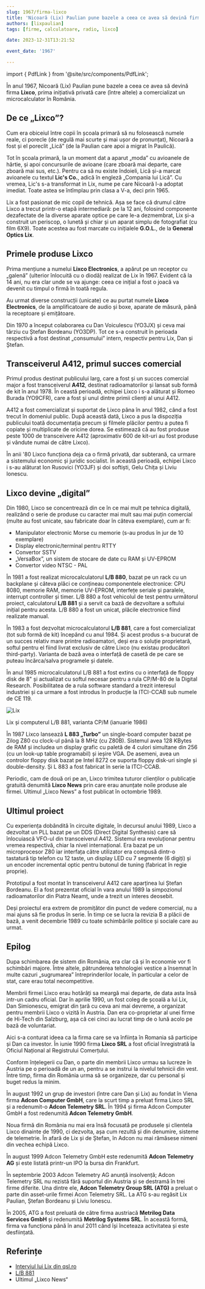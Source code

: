 ```yaml
---
slug: 1967/firma-lixco
title: 'Nicoară (Lix) Paulian pune bazele a ceea ce avea să devină firma „Lixco”'
authors: [lixpaulian]
tags: [firme, calculatoare, radio, lixco]

date: 2023-12-31T13:21:52

event_date: '1967'

---
```


import { PdfLink } from '@site/src/components/PdfLink';

În anul 1967, Nicoară (Lix) Paulian pune bazele a ceea ce avea să devină firma **Lixco**,
prima inițiativă privată care (între altele) a comercializat un microcalculator în România.

<!-- truncate -->

## De ce „Lixco”?

Cum era obiceiul între copii în școala primară să nu folosească numele reale, ci porecle (de regulă mai scurte și mai ușor de pronunțat), Nicoară a fost și el poreclit „Lică” (de la Paulian care apoi a migrat în Paulică).

Tot în școala primară, la un moment dat a aparut „moda” cu avioanele de hârtie, și apoi concursurile de avioane (care zboară mai departe, care zboară mai sus, etc.). Pentru ca să nu existe îndoieli, Lică și-a marcat avioanele cu textul **Lic's Co.**, adică în engleză „Compania lui Lică”. Cu vremea, Lic's s-a transformat in Lix, nume pe care Nicoară l-a adoptat imediat. Toate astea se întîmplau prin clasa a V-a, deci prin 1965.

Lix a fost pasionat de mic copil de tehnică. Așa se face că drumul către Lixco a trecut printr-o etapă intermediară: pe la 12 ani, folosind componente dezafectate de la diverse aparate optice pe care le-a dezmembrat, Lix și-a construit un periscop, o lunetă și chiar și un aparat simplu de fotografiat (cu film 6X9). Toate acestea au fost marcate cu inițialele **G.O.L.**, de la **General Optics Lix**.

## Primele produse Lixco

Prima mențiune a numelui **Lixco Electronics**, a apărut pe un receptor cu „galenă” (ulterior înlocuită cu o diodă) realizat de Lix în 1967. Evident că la 14 ani, nu era clar unde se va ajunge: ceea ce inițial a fost o joacă va devenit cu timpul o firmă în toată regula.

Au urmat diverse construcții (unicate) ce au purtat numele **Lixco Electronics**, de la amplificatoare de audio și boxe, aparate de măsură, până la receptoare și emițătoare.

Din 1970 a început colaborarea cu Dan Voiculescu (YO3JX) și ceva mai târziu cu Ștefan Bordeanu (YO3DP). Tot ce s-a construit în perioada respectivă a fost destinat „consumului” intern, respectiv pentru Lix, Dan și Ștefan.

## Transceiverul A412, primul succes comercial

Primul produs destinat publicului larg, care a fost și un succes comercial major a fost transceiverul **A412**, destinat radioamatorilor și lansat sub formă de kit în anul 1978. În ceastă perioadă, echipei Lixco i s-a alăturat și Romeo Burada (YO9CFR), care a fost și unul dintre primii clienți al unui A412.

A412 a fost comercializat și suportat de Lixco pâna în anul 1982, când a fost trecut în domeniul public. După această dată, Lixco a pus la dispoziția publicului toată documentația precum și filmele plăcilor pentru a putea fi copiate și multiplicate de oricine dorea. Se estimează că au fost produse peste 1000 de transceivere A412 (aproximativ 600 de kit-uri au fost produse și vândute numai de câtre Lixco).

În anii '80 Lixco funcționa deja ca o firmă privată, dar subterană, ca urmare a sistemului economic și juridic socialist. În această perioadă, echipei Lixco i s-au alăturat Ion Rusovici (YO3JF) și doi
softiști, Gelu Chița și Liviu Ionescu.

## Lixco devine „digital”

Din 1980, Lixco se concentrează din ce în ce mai mult pe tehnica digitală, realizând o serie de produse cu caracter mai mult sau mai puțin comercial (multe au fost unicate, sau fabricate doar în câteva exemplare), cum ar fi:

- Manipulator electronic Morse cu memorie (s-au produs în jur de 10 exemplare)
- Display electronic/terminal pentru RTTY
- Convertor SSTV
- „VersaBox”, un sistem de stocare de date cu RAM și UV-EPROM
- Convertor video NTSC - PAL

În 1981 a fost realizat microcalculatorul **L/B 880**, bazat pe un rack cu un backplane și câteva plăci ce conțineau componentele electronice: CPU 8080, memorie RAM, memorie UV-EPROM, interfețe seriale și paralele, interrupt controller și timer. L/B 880 a fost vehicolul de test pentru următorul proiect, calculatorul **L/B 881** și a servit ca bază de dezvoltare a softului inițial pentru acesta. L/B 880 a fost un unicat, plăcile electronice fiind realizate manual.

În 1983 a fost dezvoltat microcalculatorul **L/B 881**, care a fost comercializat (tot sub formă de kit) începând cu anul 1984. Și acest produs s-a bucurat de un succes relativ mare printre radioamatori, deși era o soluție proprietară, softul pentru el fiind livrat exclusiv de către Lixco (nu existau producători third-party). Varianta de bază avea o interfață de casetă de pe care se puteau încărca/salva programele și datele.

În anul 1985 microcalculatorul L/B 881 a fost extins cu o interfață de floppy disk de 8" și actualizat cu softul necesar pentru a rula CP/M-80 de la Digital Research. Posibilitatea de a rula software standard a trezit interesul industriei și ca urmare a fost introdus în producție la ITCI-CCAB sub numele de CE 119.

![Lix](https://cronica-it.github.io/imagini/1967/firma-lixco/lix-lb881.png)

Lix și computerul L/B 881, varianta CP/M (ianuarie 1986)

În 1987 Lixco lansează **L 883 „Turbo”** un single-board computer bazat pe Zilog Z80 cu clock-ul până la 8 MHz (cu Z80B). Sistemul avea 128 KBytes de RAM și includea un display grafic cu paletă de 4 culori simultane din 256 (cu un look-up table programabil) și ieșire VGA. De asemeni, avea un controlor floppy disk bazat pe Intel 8272 ce suporta floppy disk-uri single și double-density. Și L 883 a fost fabricat în serie la ITCI-CCAB.

Periodic, cam de două ori pe an, Lixco trimitea tuturor clienților o publicație gratuită denumită **Lixco News** prin care erau anunțate noile produse ale firmei. Ultimul „Lixco News” a fost publicat în octombrie 1989.

## Ultimul proiect

Cu experiența dobândită în circuite digitale, în decursul anului 1989, Lixco a dezvoltat un PLL bazat pe un DDS (Direct Digital Synthesis) care să înlocuiască VFO-ul din transceiverul A412. Sistemul era revoluționar pentru vremea respectivă, chiar la nivel internațional. Era bazat pe un microprocesor Z80 iar interfața către utilizator era compusă dintr-o tastatură tip telefon cu 12 taste, un display LED cu 7 segmente (6 digiți) și un encoder incremental optic pentru butonul de tuning (fabricat în regie proprie).

Prototipul a fost montat în transceiverul A412 care aparținea lui Ștefan Bordeanu. El a fost prezentat oficial în vara anului 1989 la simpozionul radioamatorilor din Piatra Neamț, unde a trezit un interes deosebit.

Deși proiectul era extrem de promițător din punct de vedere comercial, nu a mai ajuns să fie produs în serie. În timp ce se lucra la revizia B a plăcii de bază, a venit decembrie 1989 cu toate schimbările politice și sociale care au urmat.

## Epilog

Dupa schimbarea de sistem din România, era clar că și în economie vor fi schimbări majore. Între altele, pătrunderea tehnologiei vestice a însemnat în multe cazuri „sugrumarea” întreprinderilor locale, în particular a celor de stat, care erau total necompetitive.

Membrii firmei Lixco erau hotărâți sa meargă mai departe, de data asta însă intr-un cadru oficial. Dar în aprilie 1990, un fost coleg de școală a lui Lix, Dan Simionescu, emigrat din țară cu ceva ani mai devreme, a organizat pentru membrii Lixco o vizită în Austria. Dan era co-proprietar al unei firme de Hi-Tech din Salzburg, așa că cei cinci au lucrat timp de o lună acolo pe bază de voluntariat.

Aici s-a conturat ideea ca la firma care se va înființa în Romania să participe și Dan ca investor. În iunie 1990 firma **Lixco SRL** a fost oficial înregistrată la Oficiul Național al Registrului Comerțului.

Conform înțelegerii cu Dan, o parte din membrii Lixco urmau sa lucreze în Austria pe o perioadă de un an, pentru a se instrui la nivelul tehnicii din vest. Între timp, firma din România urma să se organizeze, dar cu personal și buget redus la minim.

În august 1992 un grup de investori (între care Dan și Lix) au fondat în Viena firma **Adcon Computer GmbH**, care la scurt timp a preluat firma Lixco SRL și a redenumit-o **Adcon Telemetry SRL**. În 1994 și firma Adcon Computer GmbH a fost redenumită **Adcon Telemetry GmbH**.

Noua firmă din România nu mai era însă focusată pe produsele și clientela Lixco dinainte de 1990, ci dezvolta, așa cum rezultă și din denumire, sisteme de telemetrie. În afară de Lix și de Ștefan, în Adcon nu mai rămăsese nimeni din vechea echipă Lixco.

În august 1999 Adcon Telemetry GmbH este redenumită **Adcon Telemetry AG** și este listată printr-un IPO la bursa din Frankfurt.

În septembrie 2003 Adcon Telemetry AG anunță insolvență; Adcon Telemetry SRL nu rezistă fără suportul din Austria și se destramă în trei firme diferite. Una dintre ele, **Adcon Telemetry Group SRL (ATG)** a preluat o parte din asset-urile firmei Acon Telemetry SRL. La ATG s-au regăsit Lix Paulian, Ștefan Bordeanu și Liviu Ionescu.

În 2005, ATG a fost preluată de către firma austriacă **Metrilog Data Services GmbH** și redenumită **Metrilog Systems SRL**. În această formă, firma va funcționa până în anul 2011 când își înceteaza activitatea și este desființată.

## Referințe

- [Interviul lui Lix din qsl.ro](/amintiri/2010/lix-interviu-qsl-ro/)
- [L/B 881](/evenimente/1983/calculatorul-lixco-lb-881/)
- Ultimul „Lixco News“ <PdfLink href="https://github.com/cronica-it/arhiva/releases/download/1989/lixco-news-last-edition.pdf"/>
